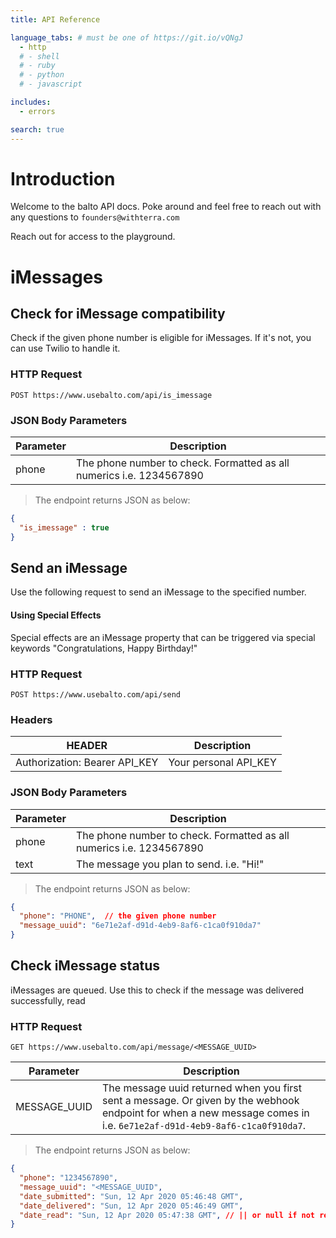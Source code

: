 ```yaml
---
title: API Reference

language_tabs: # must be one of https://git.io/vQNgJ
  - http
  # - shell
  # - ruby
  # - python
  # - javascript

includes:
  - errors

search: true
---
```


# Introduction

Welcome to the balto API docs. Poke around and feel free to reach out with any questions to `founders@withterra.com`

Reach out for access to the playground.


# iMessages

## Check for iMessage compatibility

Check if the given phone number is eligible for iMessages. If it's not, you can use Twilio to handle it. 

### HTTP Request

`POST https://www.usebalto.com/api/is_imessage`

### JSON Body Parameters

Parameter | Description
--------- | -----------
phone | The phone number to check. Formatted as all numerics i.e. 1234567890

> The endpoint returns JSON as below:

```json
{
  "is_imessage" : true
}
```

## Send an iMessage

Use the following request to send an iMessage to the specified number. 

#### Using Special Effects

Special effects are an iMessage property that can be triggered via special keywords "Congratulations, Happy Birthday!"

### HTTP Request

`POST https://www.usebalto.com/api/send`

### Headers

HEADER | Description
--------- | -----------
Authorization: Bearer API_KEY | Your personal API_KEY

### JSON Body Parameters

Parameter | Description
--------- | -----------
phone | The phone number to check. Formatted as all numerics i.e. 1234567890
text | The message you plan to send. i.e. "Hi!"

> The endpoint returns JSON as below:

```json
{
  "phone": "PHONE",  // the given phone number
  "message_uuid": "6e71e2af-d91d-4eb9-8af6-c1ca0f910da7"
}
```

## Check iMessage status

iMessages are queued. Use this to check if the message was delivered successfully, read

### HTTP Request

`GET https://www.usebalto.com/api/message/<MESSAGE_UUID>`

Parameter | Description
--------- | -----------
MESSAGE_UUID | The message uuid returned when you first sent a message. Or given by the webhook endpoint for when a new message comes in i.e. `6e71e2af-d91d-4eb9-8af6-c1ca0f910da7`.

> The endpoint returns JSON as below:

```json
{
  "phone": "1234567890",
  "message_uuid": "<MESSAGE_UUID",
  "date_submitted": "Sun, 12 Apr 2020 05:46:48 GMT",
  "date_delivered": "Sun, 12 Apr 2020 05:46:49 GMT",
  "date_read": "Sun, 12 Apr 2020 05:47:38 GMT", // || or null if not read
}
```
